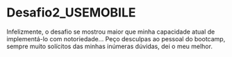 # Desafio2_USEMOBILE
Infelizmente, o desafio se mostrou maior que minha capacidade atual de implementá-lo com notoriedade...
Peço desculpas ao pessoal do bootcamp, sempre muito solícitos das minhas inúmeras dúvidas, dei o meu melhor.

